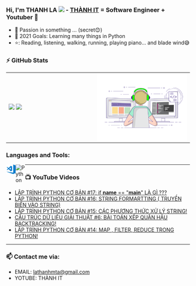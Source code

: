 ### Hi, I'm THANH LA <img src="https://media.giphy.com/media/hvRJCLFzcasrR4ia7z/giphy.gif" width="25px"> -  [THÀNH IT][website] = Software Engineer + Youtuber 🌻  


- 🔭 Passion in something ... (secret😊)
- 💪 2021 Goals: Learning many things in Python
- ⭐: Reading, listening, walking, running, playing piano... and blade wind😅

### :zap: GitHub Stats

<table>
<tr>
  <td width="48%">
    <img src="https://github-readme-stats.vercel.app/api?username=ThanhLa1802&show_icons=true&hide=contribs,issues&hide_border=true" />
    <img src="https://github-readme-stats.vercel.app/api/top-langs/?username=ThanhLa1802&layout=compact&show_icons=true&hide_border=true" />
  </td>
  <td width="52%"><img alt="gif" align="right" src=".github/assets/coding-freak.gif"/></td>
</tr>
<table>

### Languages and Tools:
<img align="left" alt="Visual Studio Code" width="26px" src="https://raw.githubusercontent.com/github/explore/80688e429a7d4ef2fca1e82350fe8e3517d3494d/topics/visual-studio-code/visual-studio-code.png" />
<img align="left" alt="Python" width="26px" src="https://upload.wikimedia.org/wikipedia/commons/thumb/0/0a/Python.svg/1200px-Python.svg.png" /> 

---

### 📺 YouTube Videos

<!-- YOUTUBE:START -->
- [LẬP TRÌNH PYTHON CƠ BẢN #17: if __name__ == "__main__"  LÀ GÌ ???](https://www.youtube.com/watch?v=EnObg5WbwKk)
- [LẬP TRÌNH PYTHON CƠ BẢN #16: STRING FORMARTTING ( TRUYỀN BIẾN VÀO STRING)](https://www.youtube.com/watch?v=MfSju6xaIrU)
- [LẬP TRÌNH PYTHON CƠ BẢN #15: CÁC PHƯƠNG THỨC XỬ LÝ STRING!](https://www.youtube.com/watch?v=aiIvXzD7P0E)
- [CẤU TRÚC DỮ LIỆU GIẢI THUẬT #6: BÀI TOÁN XẾP QUÂN HẬU BACKTRACKING!](https://www.youtube.com/watch?v=SbTIj8c3oic)
- [LẬP TRÌNH PYTHON CƠ BẢN #14: MAP , FILTER, REDUCE TRONG PYTHON!](https://www.youtube.com/watch?v=bkd53lM9ZU4)
<!-- YOUTUBE:END -->

---

### 📫 Contact me via:
- EMAIL: lathanhmta@gmail.com
- YOTUBE: THÀNH IT

[website]: https://www.youtube.com/channel/UC9L5_YMFz8JfBeQtUic8-3A
